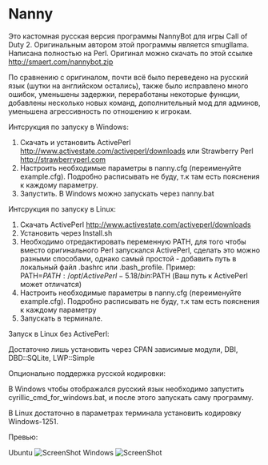 Nanny
========
Это кастомная русская версия программы NannyBot для игры Call of Duty 2. Оригинальным автором этой программы является smugllama. Написана полностью на Perl.
Оригинал можно скачать по этой ссылке http://smaert.com/nannybot.zip

По сравнению с оригиналом, почти всё было переведено на русский язык (шутки на английском остались),
также было исправлено много ошибок, уменьшены задержки, переработаны некоторые функции, добавлены несколько новых команд, дополнительный мод для админов, уменьшена агрессивность по отношению к игрокам.

Интсрукция по запуску в Windows:

1. Скачать и установить ActivePerl http://www.activestate.com/activeperl/downloads или Strawberry Perl http://strawberryperl.com
2. Настроить необходимые параметры в nanny.cfg (переименуйте example.cfg). Подробно расписывать не буду, т.к там есть пояснения к каждому параметру.
4. Запустить. В Windows можно запускать через nanny.bat

Интсрукция по запуску в Linux:

1. Скачать ActivePerl http://www.activestate.com/activeperl/downloads
2. Установить через Install.sh
3. Необходимо отредактировать переменную PATH, для того чтобы вместо оригинального Perl запускался ActivePerl, сделать это можно разными способами, однако самый простой - добавить путь в локальный файл .bashrc или .bash_profile.
Пример:      PATH=$PATH:/opt/ActivePerl-5.18/bin:$PATH    (Ваш путь к ActivePerl может отличатся)
4. Настроить необходимые параметры в nanny.cfg (переименуйте example.cfg). Подробно расписывать не буду, т.к там есть пояснения к каждому параметру
5. Запускать в терминале.

Запуск в Linux без ActivePerl:

Достаточно лишь установить через CPAN зависимые модули, DBI, DBD::SQLite, LWP::Simple

Опционально поддержка русской кодировки:

В Windows чтобы отображался русский язык необходимо запустить cyrillic_cmd_for_windows.bat, и после этого запускать саму программу.

В Linux достаточно в параметрах терминала установить кодировку Windows-1251.

Превью:

Ubuntu
![ScreenShot](http://s018.radikal.ru/i510/1405/6c/fa5144280d7b.png)
Windows
![ScreenShot](http://s020.radikal.ru/i720/1405/1f/8c05980fe23e.png)
